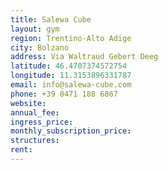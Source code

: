 ```yaml
---
title: Salewa Cube
layout: gym
region: Trentino-Alto Adige
city: Bolzano
address: Via Waltraud Gebert Deeg
latitude: 46.4707374572754
longitude: 11.3153896331787
email: info@salewa-cube.com
phone: +39 0471 188 6867
website: 
annual_fee: 
ingress_price: 
monthly_subscription_price: 
structures: 
rent: 
---
```


